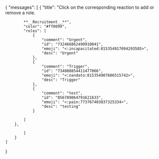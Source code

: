 {
	"messages": [
		{
				"title": "Click on the corresponding reaction to add or remove a role.
			
			**__Recruitment__**",
			"color": "#ff0099",
			"roles": [
				{
					"comment": "Urgent",
					"id": "732466862490910841",
					"emoji": "<:incapacitated:815354917094293585>",
					"desc": "Urgent"
				},
				{
					"comment": "Trigger",
					"id": "734808854411477066",
					"emoji": "<:nandato:815354907606515742>",
					"desc": "Trigger"
				},
				{
					"comment": "test",
					"id": "856789064791621633",
					"emoji": "<:pain:773767403837325334>",
					"desc": "testing"
				}
				
			]
		},
			
			]
		}
	]
}
